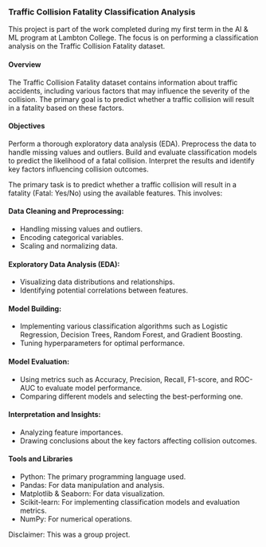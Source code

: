 ### Traffic Collision Fatality Classification Analysis
This project is part of the work completed during my first term in the AI & ML program at Lambton College. The focus is on performing a classification analysis on the Traffic Collision Fatality dataset.

#### Overview
The Traffic Collision Fatality dataset contains information about traffic accidents, including various factors that may influence the severity of the collision. The primary goal is to predict whether a traffic collision will result in a fatality based on these factors.

#### Objectives
Perform a thorough exploratory data analysis (EDA).
Preprocess the data to handle missing values and outliers.
Build and evaluate classification models to predict the likelihood of a fatal collision.
Interpret the results and identify key factors influencing collision outcomes.

The primary task is to predict whether a traffic collision will result in a fatality (Fatal: Yes/No) using the available features. This involves:

#### Data Cleaning and Preprocessing:
- Handling missing values and outliers.
- Encoding categorical variables.
- Scaling and normalizing data.

#### Exploratory Data Analysis (EDA):
- Visualizing data distributions and relationships.
- Identifying potential correlations between features.

#### Model Building:
- Implementing various classification algorithms such as Logistic Regression, Decision Trees, Random Forest, and Gradient Boosting.
- Tuning hyperparameters for optimal performance.

#### Model Evaluation:
- Using metrics such as Accuracy, Precision, Recall, F1-score, and ROC-AUC to evaluate model performance.
- Comparing different models and selecting the best-performing one.

#### Interpretation and Insights:
- Analyzing feature importances.
- Drawing conclusions about the key factors affecting collision outcomes.

#### Tools and Libraries
- Python: The primary programming language used.
- Pandas: For data manipulation and analysis.
- Matplotlib & Seaborn: For data visualization.
- Scikit-learn: For implementing classification models and evaluation metrics.
- NumPy: For numerical operations.

Disclaimer: This was a group project.
